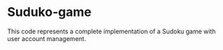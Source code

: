 # Suduko-game
 This code represents a complete implementation of a Sudoku game with user account management.
